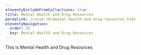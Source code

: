 ```yaml
---
eleventyExcludeFromCollections: true
title: Mental Health and Drug Resources
permalink: /covid-19/mental-health-and-drug-resources.html
eleventyNavigation:
  order: 25
  key: Mental Health and Drug Resources
---
```

This is Mental Health and Drug Resources